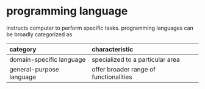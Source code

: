 # programming language

instructs computer to perform specific tasks. programming languages can be broadly categorized  as

| category                 | characteristic                         |
| :----------------------- | :------------------------------------- |
| domain-specific language | specialized to a particular area       |
| general-purpose language | offer broader range of functionalities |
